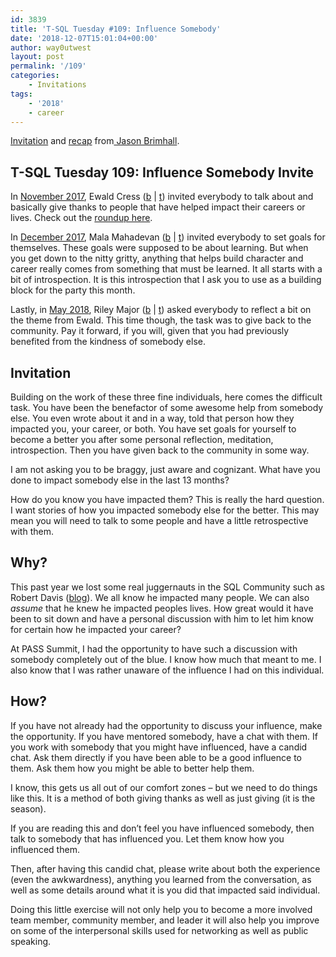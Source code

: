```yaml
---
id: 3839
title: 'T-SQL Tuesday #109: Influence Somebody'
date: '2018-12-07T15:01:04+00:00'
author: way0utwest
layout: post
permalink: '/109'
categories:
    - Invitations
tags:
    - '2018'
    - career
---
```


[Invitation](http://jasonbrimhall.info/2018/12/04/influence-somebody-invite/) and [recap](http://jasonbrimhall.info/2018/12/18/t-sql-tuesday-109-influence-somebody-recap/) from[ Jason Brimhall](http://jasonbrimhall.info/).

## T-SQL Tuesday 109: Influence Somebody Invite

In [November 2017](https://sqlonice.com/tsql-tuesday-96-folks-who-have-made-a-difference/), Ewald Cress ([b](https://sqlonice.com/) | [t](https://twitter.com/sqlOnIce)) invited everybody to talk about and basically give thanks to people that have helped impact their careers or lives. Check out the [roundup here](https://sqlonice.com/tsql-tuesday-96-round-up/).

In [December 2017](https://curiousaboutdata.com/2017/12/04/t-sql-tuesday-97-setting-learning-goals-for-2018/), Mala Mahadevan ([b](https://curiousaboutdata.com/) | [t](https://twitter.com/sqlmal)) invited everybody to set goals for themselves. These goals were supposed to be about learning. But when you get down to the nitty gritty, anything that helps build character and career really comes from something that must be learned. It all starts with a bit of introspection. It is this introspection that I ask you to use as a building block for the party this month.

Lastly, in [May 2018](https://scribnasium.com/2018/05/giving-back-t-sql-tuesday-102-invite/), Riley Major ([b](https://scribnasium.com/) | [t](https://twitter.com/RileyMajor)) asked everybody to reflect a bit on the theme from Ewald. This time though, the task was to give back to the community. Pay it forward, if you will, given that you had previously benefited from the kindness of somebody else.

## Invitation

Building on the work of these three fine individuals, here comes the difficult task. You have been the benefactor of some awesome help from somebody else. You even wrote about it and in a way, told that person how they impacted you, your career, or both. You have set goals for yourself to become a better you after some personal reflection, meditation, introspection. Then you have given back to the community in some way.

I am not asking you to be braggy, just aware and cognizant. What have you done to impact somebody else in the last 13 months?

How do you know you have impacted them? This is really the hard question. I want stories of how you impacted somebody else for the better. This may mean you will need to talk to some people and have a little retrospective with them.

## Why?

This past year we lost some real juggernauts in the SQL Community such as Robert Davis ([blog](http://sqlsoldier.com/wp/)). We all know he impacted many people. We can also *assume* that he knew he impacted peoples lives. How great would it have been to sit down and have a personal discussion with him to let him know for certain how he impacted your career?

At PASS Summit, I had the opportunity to have such a discussion with somebody completely out of the blue. I know how much that meant to me. I also know that I was rather unaware of the influence I had on this individual.

## How?

If you have not already had the opportunity to discuss your influence, make the opportunity. If you have mentored somebody, have a chat with them. If you work with somebody that you might have influenced, have a candid chat. Ask them directly if you have been able to be a good influence to them. Ask them how you might be able to better help them.

I know, this gets us all out of our comfort zones – but we need to do things like this. It is a method of both giving thanks as well as just giving (it is the season).

If you are reading this and don’t feel you have influenced somebody, then talk to somebody that has influenced you. Let them know how you influenced them.

Then, after having this candid chat, please write about both the experience (even the awkwardness), anything you learned from the conversation, as well as some details around what it is you did that impacted said individual.

Doing this little exercise will not only help you to become a more involved team member, community member, and leader it will also help you improve on some of the interpersonal skills used for networking as well as public speaking.